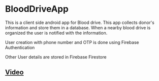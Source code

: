 # BloodDriveApp

This is a client side android app for Blood drive. This app collects donor's information and store them in a database.
When a nearby blood drive is organized the user is notified with the information.

User creation with phone number and OTP is done using Firebase Authentication

Other User details are stored in Firebase Firestore

## [Video](https://youtu.be/WPtTmpZZUBY)
